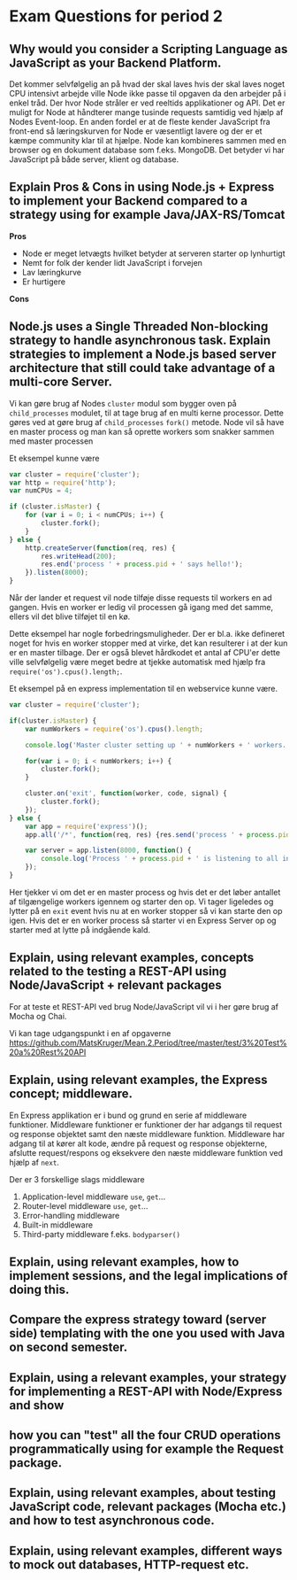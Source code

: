 # Exam Questions for period 2

## Why would you consider a Scripting Language as JavaScript as your Backend Platform.
Det kommer selvfølgelig an på hvad der skal laves hvis der skal laves noget CPU intensivt arbejde ville Node ikke passe til opgaven da den arbejder på i enkel tråd. Der hvor Node stråler er ved reeltids applikationer og API. Det er muligt for Node at håndterer mange tusinde requests samtidig ved hjælp af Nodes Event-loop.
En anden fordel er at de fleste kender JavaScript fra front-end så læringskurven for Node er væsentligt lavere og der er et kæmpe community klar til at hjælpe.
Node kan kombineres sammen med en browser og en dokument database som f.eks. MongoDB. Det betyder vi har JavaScript på både server, klient og database.

## Explain Pros & Cons in using Node.js + Express to implement your Backend compared to a strategy using for example Java/JAX-RS/Tomcat
**Pros**
- Node er meget letvægts hvilket betyder at serveren starter op lynhurtigt
- Nemt for folk der kender lidt JavaScript i forvejen
- Lav læringkurve
- Er hurtigere

**Cons**

## Node.js uses a Single Threaded Non-blocking strategy to handle asynchronous task. Explain strategies to implement a Node.js based server architecture that still could take advantage of a multi-core Server.
Vi kan gøre brug af Nodes ```cluster``` modul som bygger oven på ```child_processes``` modulet, til at tage brug af en multi kerne processor.
Dette gøres ved at gøre brug af ```child_processes``` ```fork()``` metode.
Node vil så have en master process og man kan så oprette workers som snakker sammen med master processen

Et eksempel kunne være
```javascript
var cluster = require('cluster');
var http = require('http');
var numCPUs = 4;

if (cluster.isMaster) {
    for (var i = 0; i < numCPUs; i++) {
        cluster.fork();
    }
} else {
    http.createServer(function(req, res) {
        res.writeHead(200);
        res.end('process ' + process.pid + ' says hello!');
    }).listen(8000);
}
```
Når der lander et request vil node tilføje disse requests til workers en ad gangen. Hvis en worker er ledig vil processen gå igang med det samme, ellers vil det blive tilføjet til en kø.

Dette eksempel har nogle forbedringsmuligheder. Der er bl.a. ikke defineret noget for hvis en worker stopper med at virke, det kan resulterer i at der kun er en master tilbage.
Der er også blevet hårdkodet et antal af CPU'er dette ville selvfølgelig være meget bedre at tjekke automatisk med hjælp fra ```require('os').cpus().length;```.

Et eksempel på en express implementation til en webservice kunne være.
```javascript
var cluster = require('cluster');

if(cluster.isMaster) {
    var numWorkers = require('os').cpus().length;

    console.log('Master cluster setting up ' + numWorkers + ' workers...');

    for(var i = 0; i < numWorkers; i++) {
        cluster.fork();
    }

    cluster.on('exit', function(worker, code, signal) {
        cluster.fork();
    });
} else {
    var app = require('express')();
    app.all('/*', function(req, res) {res.send('process ' + process.pid + ' says hello!').end();})

    var server = app.listen(8000, function() {
        console.log('Process ' + process.pid + ' is listening to all incoming requests');
    });
}
```

Her tjekker vi om det er en master process og hvis det er det løber antallet af tilgængelige workers igennem og starter den op.
Vi tager ligeledes og lytter på en ```exit``` event hvis nu at en worker stopper så vi kan starte den op igen.
Hvis det er en worker process så starter vi en Express Server op og starter med at lytte på indgående kald.

## Explain, using relevant examples, concepts related to the testing a REST-API using Node/JavaScript + relevant packages
For at teste et REST-API ved brug Node/JavaScript vil vi i her gøre brug af Mocha og Chai.

Vi kan tage udgangspunkt i en af opgaverne
https://github.com/MatsKruger/Mean.2.Period/tree/master/test/3%20Test%20a%20Rest%20API

## Explain, using relevant examples, the Express concept; middleware.
En Express applikation er i bund og grund en serie af middleware funktioner. Middleware funktioner er funktioner der har adgangs til request og response objektet samt den næste middleware funktion. Middleware har adgang til at kører alt kode, ændre på request og response objekterne, afslutte request/respons og eksekvere den næste middleware funktion ved hjælp af ```next```.

Der er 3 forskellige slags middleware
1. Application-level middleware ```use```, ```get```...
2. Router-level middleware ```use```, ```get```...
3. Error-handling middleware
4. Built-in middleware
5. Third-party middleware f.eks. ```bodyparser()```


## Explain, using relevant examples, how to implement sessions, and the legal implications of doing this.
## Compare the express strategy toward (server side) templating with the one you used with Java on second semester.
## Explain, using a relevant examples, your strategy for implementing a REST-API with Node/Express and show
## how you can "test" all the four CRUD operations programmatically using for example the Request package.
## Explain, using relevant examples, about testing JavaScript code, relevant packages (Mocha etc.) and how to test asynchronous code.
## Explain, using relevant examples, different ways to mock out databases, HTTP-request etc.
